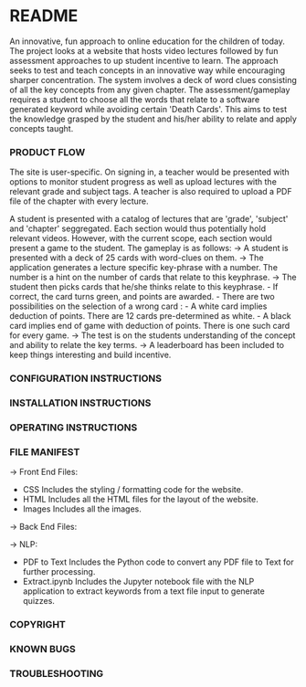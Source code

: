 # README

An innovative, fun approach to online education for the children of today. The project looks at a website that hosts video lectures followed by fun assessment approaches to up student incentive to learn. The approach seeks to test and teach concepts in an innovative way while encouraging sharper concentration.
The system involves a deck of word clues consisting of all the key concepts from any given chapter. The assessment/gameplay requires a student to choose all the words that relate to a software generated keyword while avoiding certain 'Death Cards'. This aims to test the knowledge grasped by the student and his/her ability to relate and apply concepts taught.

### PRODUCT FLOW
The site is user-specific. On signing in, a teacher would be presented with options to monitor student progress as well as upload lectures with the relevant grade and subject tags. A teacher is also required to upload a PDF file of the chapter with every lecture.

A student is presented with a catalog of lectures that are 'grade', 'subject' and 'chapter' seggregated. Each section would thus potentially hold relevant videos. However, with the current scope, each section would present a game to the student. The gameplay is as follows:
-> A student is presented with a deck of 25 cards with word-clues on them.
-> The application generates a lecture specific key-phrase with a number. The number is a hint on the number of cards that relate to this keyphrase.
-> The student then picks cards that he/she thinks relate to this keyphrase.
    - If correct, the card turns green, and points are awarded.
    - There are two possibilities on the selection of a wrong card :
    - A white card implies deduction of points. There are 12 cards pre-determined as white.
    - A black card implies end of game with deduction of points. There is one such card for every game.
-> The test is on the students understanding of the concept and ability to relate the key terms.
-> A leaderboard has been included to keep things interesting and build incentive.

### CONFIGURATION INSTRUCTIONS

### INSTALLATION INSTRUCTIONS

### OPERATING INSTRUCTIONS


### FILE MANIFEST

-> Front End Files:
   - CSS
      Includes the styling / formatting code for the website.
   - HTML
      Includes all the HTML files for the layout of the website.
   - Images
      Includes all the images.
      
-> Back End Files:

-> NLP:
   - PDF to Text
      Includes the Python code to convert any PDF file to Text for further processing.
   - Extract.ipynb
      Includes the Jupyter notebook file with the NLP application to extract keywords from a text file input to generate quizzes.


### COPYRIGHT

### KNOWN BUGS

### TROUBLESHOOTING

